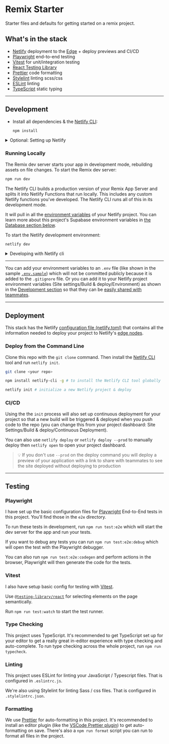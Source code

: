 # Remix Starter

Starter files and defaults for getting started on a remix project.

## What's in the stack

-   [Netlify](https://netlify.com/) deployment to the [Edge](https://www.netlify.com/products/edge) + deploy previews and CI/CD
-   [Playwright](https://playwright.dev/) end-to-end testing
-   [Vitest](https://vitest.dev/) for unit/integration testing
-   [React Testing Library](https://testing-library.com/docs/react-testing-library/intro/)
-   [Prettier](https://prettier.io) code formatting
-   [Stylelint](https://stylelint.io/) linting scss/css
-   [ESLint](https://eslint.org) linting
-   [TypeScript](https://typescriptlang.org) static typing

---

## Development

-   Install all dependencies & the [Netlify CLI](https://docs.netlify.com/cli/get-started/):

    ```sh
    npm install
    ```

<details>
<summary>Optional: Setting up Netlify</summary>

-   Install netlify cli

    ```sh
    npm install netlify-cli -g
    ```

-   Create or connect to your Netlify project by running through the Netlify `init` script:

    ```sh
    netlify init
    ```

    </details>

### Running Locally

The Remix dev server starts your app in development mode, rebuilding assets on file changes. To start the Remix dev server:

```sh
npm run dev
```

The Netlify CLI builds a production version of your Remix App Server and splits it into Netlify Functions that run locally. This includes any custom Netlify functions you've developed. The Netlify CLI runs all of this in its development mode.

It will pull in all the [environment variables](https://docs.netlify.com/configure-builds/environment-variables/#declare-variables) of your Netlify project. You can learn more about this project's Supabase environment variables in [the Database section below](#database).

To start the Netlify development environment:

```sh
netlify dev
```

<details>
<summary>Developing with Netlify cli</summary>

With Netlify Dev you can also:

-   test functions
-   test redirects
-   share a live session via url with `netlify dev --live`
-   [and more](https://cli.netlify.com/netlify-dev/) :)

Note: When running the Netlify CLI, file changes will rebuild assets, but you will not see the changes to the page you are on unless you do a browser refresh of the page. Due to how the Netlify CLI builds the Remix App Server, it does not support hot module reloading.

</details>

---

You can add your environment variables to an `.env` file (like shown in the sample [`.env.sample`](./.env.sample)) which will not be committed publicly because it is added to the `.gitignore` file. Or you can add it to your Netlify project environment variables (Site settings/Build & deploy/Environment) as shown in the [Development section](#development) so that they can be [easily shared with teammates](https://www.netlify.com/blog/2021/12/09/use-access-and-share-environment-variables-on-netlify).

---

## Deployment

This stack has the Netlify [configuration file (netlify.toml)](./netlify.toml) that contains all the information needed to deploy your project to Netlify's [edge nodes](https://www.netlify.com/products/edge).

### Deploy from the Command Line

Clone this repo with the `git clone` command. Then install the [Netlify CLI](https://docs.netlify.com/cli/get-started/) tool and run `netlify init`.

```sh
git clone <your repo>

npm install netlify-cli -g # to install the Netlify CLI tool globally

netlify init # initialize a new Netlify project & deploy
```

### CI/CD

Using the the `init` process will also set up continuous deployment for your project so that a new build will be triggered & deployed when you push code to the repo (you can change this from your project dashboard: Site Settings/Build & deploy/Continuous Deployment).

You can also use `netlify deploy` or `netlify deploy --prod` to manually deploy then `netlify open` to open your project dashboard.

> 💡 If you don't use `--prod` on the deploy command you will deploy a preview of your application with a link to share with teammates to see the site deployed without deploying to production

---

## Testing

### Playwright

I have set up the basic configuration files for [Playwright](https://playwright.dev/) End-to-End tests in this project. You'll find those in the `e2e` directory.

To run these tests in development, run `npm run test:e2e` which will start the dev server for the app and run your tests.

If you want to debug any tests you can run `npm run test:e2e:debug` which will open the test with the Playwright debugger.

You can also run `npm run test:e2e:codegen` and perform actions in the browser, Playwright will then generate the code for the tests.

### Vitest

I also have setup basic config for testing with [Vitest](https://vitest.dev/).

Use [`@testing-library/react`](https://testing-library.com/react) for selecting elements on the page semantically.

Run `npm run test:watch` to start the test runner.

### Type Checking

This project uses TypeScript. It's recommended to get TypeScript set up for your editor to get a really great in-editor experience with type checking and auto-complete. To run type checking across the whole project, run `npm run typecheck`.

### Linting

This project uses ESLint for linting your JavaScript / Typescript files. That is configured in `.eslintrc.js`.

We're also using Stylelint for linting Sass / css files. That is configured in `.stylelintrc.json`.

### Formatting

We use [Prettier](https://prettier.io/) for auto-formatting in this project. It's recommended to install an editor plugin (like the [VSCode Prettier plugin](https://marketplace.visualstudio.com/items?itemName=esbenp.prettier-vscode)) to get auto-formatting on save. There's also a `npm run format` script you can run to format all files in the project.
